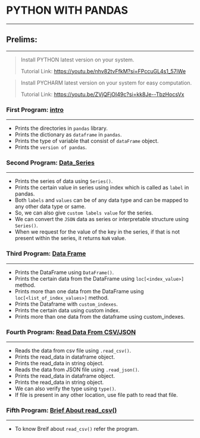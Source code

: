# PYTHON WITH PANDAS

***

## Prelims:

***
> Install PYTHON latest version on your system.
>
> Tutorial Link: https://youtu.be/nhv82tvFfkM?si=FPccuGL4s1_57iWe

> Install PYCHARM latest version on your system for easy computation.
>
> Tutorial Link: https://youtu.be/ZVjQFjOI49c?si=kk8Je--TbzHocsVx

### First Program: [intro](intro.py)

***

* Prints the directories in `pandas` library.
* Prints the dictionary as `dataframe` in `pandas`.
* Prints the type of variable that consist of `dataFrame` object.
* Prints the `version of pandas`.

### Second Program: [Data_Series](data_series.py)

***

* Prints the series of data using `Series()`.
* Prints the certain value in series using index which is called as `label` in pandas.
* Both `labels` and `values` can be of any data type and can be mapped to any other data type or same.
* So, we can also give `custom labels value` for the series.
* We can convert the `JSON` data as series or interpretable structure using `Series()`.
* When we request for the value of the key in the series, if that is not present within the series, it returns `NaN`
  value.

### Third Program: [Data Frame](data_frame.py)

***

* Prints the DataFrame using `DataFrame()`.
* Prints the certain data from the DataFrame using `loc[<index_value>]` method.
* Prints more than one data from the DataFrame using `loc[<list_of_index_values>]` method.
* Prints the Dataframe with `custom_indexes`.
* Prints the certain data using custom index.
* Prints more than one data from the dataframe using custom_indexes.

### Fourth Program: [Read Data From CSV/JSON](reading_data_from_csv_json.py)

***

* Reads the data from csv file using `.read_csv()`.
* Prints the read_data in dataframe object.
* Prints the read_data in string object.
* Reads the data from JSON file using `.read_json()`.
* Prints the read_data in dataframe object.
* Prints the read_data in string object.
* We can also verify the type using `type()`.
* If file is present in any other location, use file path to read that file.

### Fifth Program: [Brief About read_csv()](breif_read_csv.py)

***

* To know Breif about `read_csv()` refer the program.